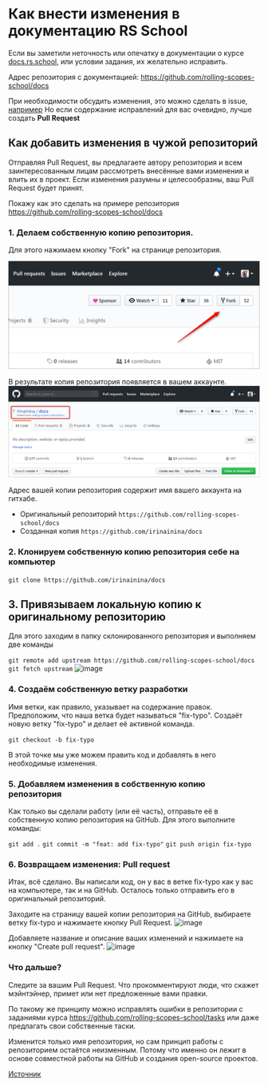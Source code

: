 # Как внести изменения в документацию RS School

Если вы заметили неточность или опечатку в документации о курсе [docs.rs.school](https://docs.rs.school/#/), или условии задания, их желательно исправить.

Адрес репозитория с документацией: https://github.com/rolling-scopes-school/docs

При необходимости обсудить изменения, это можно сделать в issue, [например](https://github.com/rolling-scopes-school/docs/issues/33)
Но если содержание исправлений для вас очевидно, лучше создать **Pull Request**

## Как добавить изменения в чужой репозиторий

Отправляя Pull Request, вы предлагаете автору репозитория и всем заинтересованным лицам рассмотреть внесённые вами изменения и влить их в проект. Если изменения разумны и целесообразны, ваш Pull Request будет принят.

Покажу как это сделать на примере репозитория https://github.com/rolling-scopes-school/docs

### 1. Делаем собственную копию репозитория.
Для этого нажимаем кнопку "Fork" на странице репозитория.

![image](images/fix-typo1.png)

В результате копия репозитория появляется в вашем аккаунте.
![image](images/fix-typo2.png)

Адрес вашей копии репозитория содержит имя вашего аккаунта на гитхабе.
* Оригинальный репозиторий ```https://github.com/rolling-scopes-school/docs```
* Созданная копия ```https://github.com/irinainina/docs```

### 2. Клонируем собственную копию репозитория себе на компьютер

```git clone https://github.com/irinainina/docs```

## 3. Привязываем локальную копию к оригинальному репозиторию
Для этого заходим в папку склонированного репозитория и выполняем две команды

```git remote add upstream https://github.com/rolling-scopes-school/docs```
```git fetch upstream```
![image](images/fix-typo3.png)

### 4. Создаём собственную ветку разработки

Имя ветки, как правило, указывает на содержание правок.
Предположим, что наша ветка будет называться "fix-typo".
Создаёт новую ветку "fix-typo" и делает её активной команда.

```git checkout -b fix-typo```

В этой точке мы уже можем править код и добавлять в него необходимые изменения.

### 5. Добавляем изменения в собственную копию репозитория

Как только вы сделали работу (или её часть), отправьте её в собственную копию репозитория на GitHub.
Для этого выполните команды:

```git add .```
```git commit -m "feat: add fix-typo"```
```git push origin fix-typo```

### 6. Возвращаем изменения: Pull request

Итак, всё сделано. Вы написали код, он у вас в ветке fix-typo как у вас на компьютере, так и на GitHub. Осталось только отправить его в оригинальный репозиторий.

Заходите на страницу вашей копии репозитория на GitHub, выбираете ветку fix-typo и нажимаете кнопку Pull Request.
![image](images/fix-typo4.png)

Добавляете название и описание ваших изменений и нажимаете на кнопку "Create pull request".
![image](images/fix-typo5.png)

### Что дальше?

Следите за вашим Pull Request. Что прокомментируют люди, что скажет мэйнтэйнер, примет или нет предложенные вами правки.

По такому же принципу можно исправлять ошибки в репозитории с заданиями курса https://github.com/rolling-scopes-school/tasks или даже предлагать свои собственные таски.

Изменится только имя репозитория, но сам принцип работы с репозиторием остаётся неизменным. Потому что именно он лежит в основе совместной работы на GitHub и создания open-source проектов.

[Источник](https://habr.com/ru/post/125999/)
